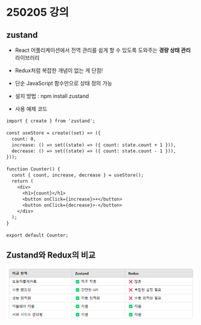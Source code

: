# 250205 강의

## zustand
- React 어플리케이션에서 전역 관리를 쉽게 할 수 있도록 도와주는 **경량 상태 관리** 라이브러리
- Redux처럼 복잡한 개념이 없는 게 단점!
- 단순 JavaScript 함수만으로 상태 정의 가능
- 설치 방법 : npm install zustand

- 사용 예제 코드
```
import { create } from 'zustand';

const useStore = create((set) => ({
  count: 0,
  increase: () => set((state) => ({ count: state.count + 1 })),
  decrease: () => set((state) => ({ count: state.count - 1 })),
}));

function Counter() {
  const { count, increase, decrease } = useStore();
  return (
    <div>
      <h1>{count}</h1>
      <button onClick={increase}>+</button>
      <button onClick={decrease}>-</button>
    </div>
  );
}

export default Counter;
```

## Zustand와 Redux의 비교
![alt text](image.png)